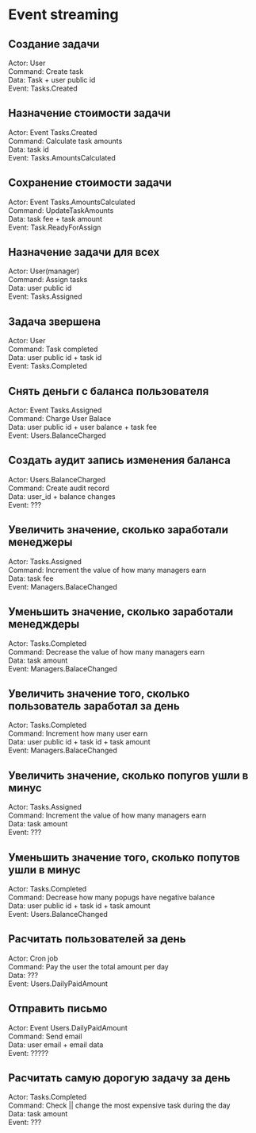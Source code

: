 # Event streaming

## Создание задачи

Actor: User  
Command: Create task  
Data: Task + user public id  
Event: Tasks.Created  

## Назначение стоимости задачи

Actor: Event Tasks.Created  
Command: Calculate task amounts  
Data: task id  
Event: Tasks.AmountsCalculated  

## Сохранение стоимости задачи

Actor: Event Tasks.AmountsCalculated  
Command: UpdateTaskAmounts  
Data: task fee + task amount  
Event: Task.ReadyForAssign  

## Назначение задачи для всех

Actor: User(manager)  
Command: Assign tasks  
Data: user public id  
Event: Tasks.Assigned  

## Задача звершена

Actor: User  
Command: Task completed  
Data: user public id + task id  
Event: Tasks.Completed  

## Снять деньги с баланса пользователя

Actor: Event Tasks.Assigned  
Command: Charge User Balace  
Data: user public id + user balance + task fee  
Event: Users.BalanceCharged  

## Создать аудит запись изменения баланса

Actor: Users.BalanceCharged  
Command: Create audit record  
Data: user_id + balance changes  
Event: ???  

## Увеличить значение, сколько заработали менеджеры

Actor: Tasks.Assigned  
Command: Increment the value of how many managers earn  
Data: task fee  
Event: Managers.BalaceChanged  

## Уменьшить значение, сколько заработали менедждеры

Actor: Tasks.Completed  
Command: Decrease the value of how many managers earn  
Data: task amount  
Event: Managers.BalaceChanged

## Увеличить значение того, сколько пользователь заработал за день

Actor: Tasks.Completed  
Command: Increment how many user earn   
Data: user public id + task id + task amount  
Event: Managers.BalaceChanged

## Увеличить значение, сколько попугов ушли в минус

Actor: Tasks.Assigned  
Command: Increment the value of how many managers earn  
Data: task amount  
Event: ???

## Уменьшить значение того, сколько попутов ушли в минус

Actor: Tasks.Completed  
Command: Decrease how many popugs have negative balance  
Data: user public id + task id + task amount  
Event: Users.BalanceChanged  

## Расчитать пользователей за день

Actor: Cron job  
Command: Pay the user the total amount per day  
Data: ???  
Event: Users.DailyPaidAmount  

## Отправить письмо

Actor: Event Users.DailyPaidAmount  
Command: Send email  
Data: user email + email data  
Event: ?????  

## Расчитать самую дорогую задачу за день

Actor: Tasks.Completed  
Command: Check || change the most expensive task during the day  
Data: task amount  
Event: ???  
